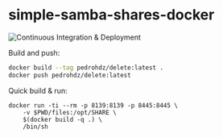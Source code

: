 # simple-samba-shares-docker

![Continuous Integration & Deployment](https://github.com/pedrohdz/simple-samba-shares-docker/workflows/Continuous%20Integration%20&%20Deployment/badge.svg)

Build and push:

```bash
docker build --tag pedrohdz/delete:latest .
docker push pedrohdz/delete:latest
```


Quick build & run:

```bach
docker run -ti --rm -p 8139:8139 -p 8445:8445 \
    -v $PWD/files:/opt/SHARE \
    $(docker build -q .) \
    /bin/sh
```


